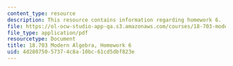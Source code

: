```yaml
---
content_type: resource
description: This resource contains information regarding homework 6.
file: https://ol-ocw-studio-app-qa.s3.amazonaws.com/courses/18-703-modern-algebra-spring-2013/4d28075057374c8a10bc61cd5dbf823e_MIT18_703S13_h6.pdf
file_type: application/pdf
resourcetype: Document
title: 18.703 Modern Algebra, Homework 6
uid: 4d280750-5737-4c8a-10bc-61cd5dbf823e
---
```

